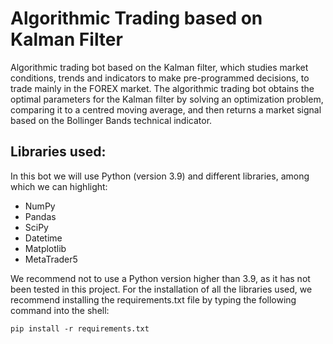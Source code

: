 # Algorithmic Trading based on Kalman Filter
Algorithmic trading bot based on the Kalman filter, which studies market conditions, trends and indicators to make pre-programmed decisions, to trade mainly in the FOREX market. The algorithmic trading bot obtains the optimal parameters for the Kalman filter by solving an optimization problem, comparing it to a centred moving average, and then returns a market signal based on the Bollinger Bands technical indicator.

## Libraries used:

In this bot we will use Python (version 3.9) and different libraries, among which we can highlight:

- NumPy
- Pandas
- SciPy
- Datetime
- Matplotlib
- MetaTrader5

We recommend not to use a Python version higher than 3.9, as it has not been tested in this project. For the installation of all the libraries used, we recommend installing the requirements.txt file by typing the following command into the shell:

```
pip install -r requirements.txt
```
